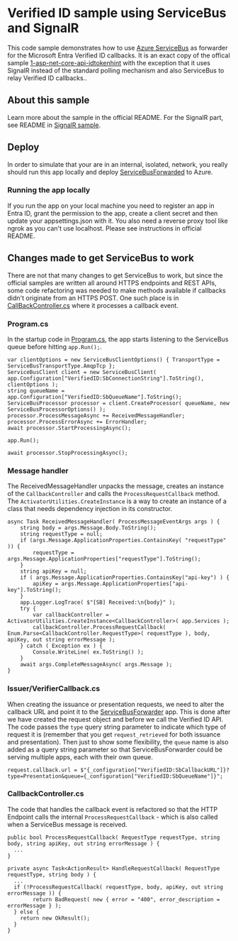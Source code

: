 # Verified ID sample using ServiceBus and SignalR

This code sample demonstrates how to use [Azure ServiceBus](https://learn.microsoft.com/en-us/azure/service-bus-messaging/service-bus-messaging-overview) 
as forwarder for the Microsoft Entra Verified ID callbacks. 
It is an exact copy of the offical sample [1-asp-net-core-api-idtokenhint](https://github.com/Azure-Samples/active-directory-verifiable-credentials-dotnet/tree/main/1-asp-net-core-api-idtokenhint) 
with the exception that it uses SignalR instead of the standard polling mechanism and also ServiceBus to relay Verified ID callbacks..

## About this sample

Learn more about the sample in the official README. For the SignalR part, see README in [SignalR sample](../VerifiedID-SignalR/README.md). 

## Deploy

In order to simulate that your are in an internal, isolated, network, you really should run this app locally and deploy [ServiceBusForwarded](../ServiceBusForwarder) to Azure. 

### Running the app locally

If you run the app on your local machine you need to register an app in Entra ID, grant the permission to the app, create a client secret and then update your appsettings.json with it. 
You also need a reverse proxy tool like ngrok as you can't use localhost. Please see instructions in official README.

## Changes made to get ServiceBus to work

There are not that many changes to get ServiceBus to work, but since the official samples are written all around HTTPS endpoints and REST APIs, some code refactoring 
was needed to make methods available if callbacks didn't originate from an HTTPS POST. One such place is in [CallBackController.cs](CallbackController.cs#L110) where it 
processes a callback event.

### Program.cs

In the startup code in [Program.cs](Program.cs), the app starts listening to the ServiceBus queue before hitting `app.Run();`.

```CSharp
var clientOptions = new ServiceBusClientOptions() { TransportType = ServiceBusTransportType.AmqpTcp };
ServiceBusClient client = new ServiceBusClient( app.Configuration["VerifiedID:SbConnectionString"].ToString(), clientOptions );
string queueName = app.Configuration["VerifiedID:SbQueueName"].ToString();
ServiceBusProcessor processor = client.CreateProcessor( queueName, new ServiceBusProcessorOptions() );
processor.ProcessMessageAsync += ReceivedMessageHandler;
processor.ProcessErrorAsync += ErrorHandler;
await processor.StartProcessingAsync();

app.Run();

await processor.StopProcessingAsync();
```

### Message handler 

The ReceivedMessageHandler unpacks the message, creates an instance of the `CallbackController` and calls the `ProcessRequestCallback` method. 
The `ActivatorUtilities.CreateInstance` is a way to create an instance of a class that needs dependency injection in its constructor.

```CSharp
async Task ReceivedMessageHandler( ProcessMessageEventArgs args ) {
    string body = args.Message.Body.ToString();
    string requestType = null;
    if (args.Message.ApplicationProperties.ContainsKey( "requestType" )) {
        requestType = args.Message.ApplicationProperties["requestType"].ToString();
    }
    string apiKey = null;
    if ( args.Message.ApplicationProperties.ContainsKey("api-key") ) {
        apiKey = args.Message.ApplicationProperties["api-key"].ToString();
    }
    app.Logger.LogTrace( $"[SB] Received:\n{body}" );    
    try {
        var callbackController = ActivatorUtilities.CreateInstance<CallbackController>( app.Services );
        callbackController.ProcessRequestCallback( Enum.Parse<CallbackController.RequestType>( requestType ), body, apiKey, out string errorMessage );
    } catch ( Exception ex ) { 
        Console.WriteLine( ex.ToString() );
    }
    await args.CompleteMessageAsync( args.Message );
}
```

### Issuer/VerifierCallback.cs

When creating the issuance or presentation requests, we need to alter the callback URL and point it to the [ServiceBusForwarder](../ServiceBusForwarder) app. 
This is done after we have created the request object and before we call the Verified ID API. 
The code passes the `type` query string parameter to indicate which type of request it is (remember that you get `request_retrieved` for both issuance and presentation). 
Then just to show some flexibility, the `queue` name is also added as a query string parameter so that ServiceBusForwarder could be serving multiple apps, each with their own queue.

```CSharp
request.callback.url = $"{_configuration["VerifiedID:SbCallbackURL"]}?type=Presentation&queue={_configuration["VerifiedID:SbQueueName"]}";
```

### CallbackController.cs

The code that handles the callback event is refactored so that the HTTP Endpoint calls the internal `ProcessRequestCallback` - which is also called when a 
ServiceBus message is received.

```CSharp
public bool ProcessRequestCallback( RequestType requestType, string body, string apiKey, out string errorMessage ) {
  ...
}

private async Task<ActionResult> HandleRequestCallback( RequestType requestType, string body ) {
  ...
  if (!ProcessRequestCallback( requestType, body, apiKey, out string errorMessage )) {
        return BadRequest( new { error = "400", error_description = errorMessage } );
  } else {
    return new OkResult();
  }
}

```

```